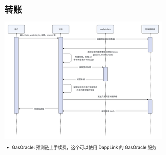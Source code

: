 # 转账

![img.png](../images/decentralized-wallet-7.png)

- GasOracle: 预测链上手续费，这个可以使用 DappLink 的 GasOracle 服务